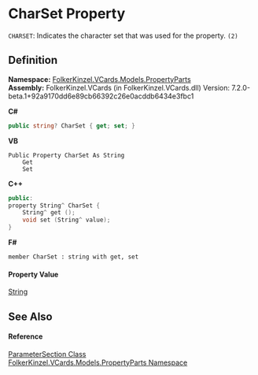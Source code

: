 # CharSet Property


`CHARSET`: Indicates the character set that was used for the property. `(2)`



## Definition
**Namespace:** <a href="dbd283d2-4531-056c-7d94-281acad42316.md">FolkerKinzel.VCards.Models.PropertyParts</a>  
**Assembly:** FolkerKinzel.VCards (in FolkerKinzel.VCards.dll) Version: 7.2.0-beta.1+92a9170dd6e89cb66392c26e0acddb6434e3fbc1

**C#**
``` C#
public string? CharSet { get; set; }
```
**VB**
``` VB
Public Property CharSet As String
	Get
	Set
```
**C++**
``` C++
public:
property String^ CharSet {
	String^ get ();
	void set (String^ value);
}
```
**F#**
``` F#
member CharSet : string with get, set
```



#### Property Value
<a href="https://learn.microsoft.com/dotnet/api/system.string" target="_blank" rel="noopener noreferrer">String</a>

## See Also


#### Reference
<a href="9ce61c6e-887e-11ed-315e-910e380fb81e.md">ParameterSection Class</a>  
<a href="dbd283d2-4531-056c-7d94-281acad42316.md">FolkerKinzel.VCards.Models.PropertyParts Namespace</a>  
